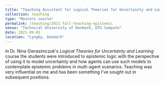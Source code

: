 ```yaml
---
title: "Teaching Assistant for Logical Theories for Uncertainty and Learning"
collection: teaching
type: "Masters course"
permalink: /teaching/2021-fall-teaching-epistemic
venue: "Technical University of Denmark, DTU Compute"
date: 2021-09-01
location: "Lyngby, Denmark"
---
```

In Dr. Nina Gierasimczuk's *Logical Theories for Uncertainty and Learning* course the students were introduced to epistemic logic with the perspective of using it to model uncertainty and how agents can use such models to contemplate epistemic problems in multi-agent scenarios. Teaching was very influential on me and has been something I've sought out in subsequent positions.
